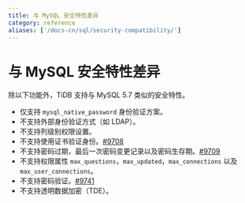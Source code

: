 ```yaml
---
title: 与 MySQL 安全特性差异
category: reference
aliases: ['/docs-cn/sql/security-compatibility/']
---
```


# 与 MySQL 安全特性差异

除以下功能外，TiDB 支持与 MySQL 5.7 类似的安全特性。

- 仅支持 `mysql_native_password` 身份验证方案。
- 不支持外部身份验证方式（如 LDAP）。
- 不支持列级别权限设置。
- 不支持使用证书验证身份。[#9708](https://github.com/pingcap/tidb/issues/9708)
- 不支持密码过期，最后一次密码变更记录以及密码生存期。[#9709](https://github.com/pingcap/tidb/issues/9709)
- 不支持权限属性 `max_questions`，`max_updated`，`max_connections` 以及 `max_user_connections`。
- 不支持密码验证。[#9741](https://github.com/pingcap/tidb/issues/9741)
- 不支持透明数据加密（TDE）。
